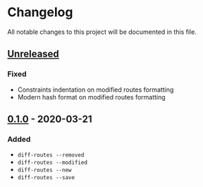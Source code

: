 # Changelog
All notable changes to this project will be documented in this file.


## [Unreleased]
### Fixed
- Constraints indentation on modified routes formatting
- Modern hash format on modified routes formatting


## [0.1.0] - 2020-03-21
### Added
- `diff-routes --removed`
- `diff-routes --modified`
- `diff-routes --new`
- `diff-routes --save`


[Unreleased]: https://github.com/styd/pry-diff-routes/compare/v0.1.0...HEAD
[0.1.0]: https://github.com/styd/pry-diff-routes/releases/tag/v0.1.0
